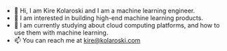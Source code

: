 - 👋 Hi, I am Kire Kolaroski and I am a machine learning engineer.
- 👀 I am interested in building high-end machine learning products.
- 🌱 I am currently studying about cloud computing platforms, and how to use them with machine learning.
- 📫 You can reach me at kire@kolaroski.com

<!---
kolaroski/kolaroski is a ✨ special ✨ repository because its `README.md` (this file) appears on your GitHub profile.
You can click the Preview link to take a look at your changes.
--->

